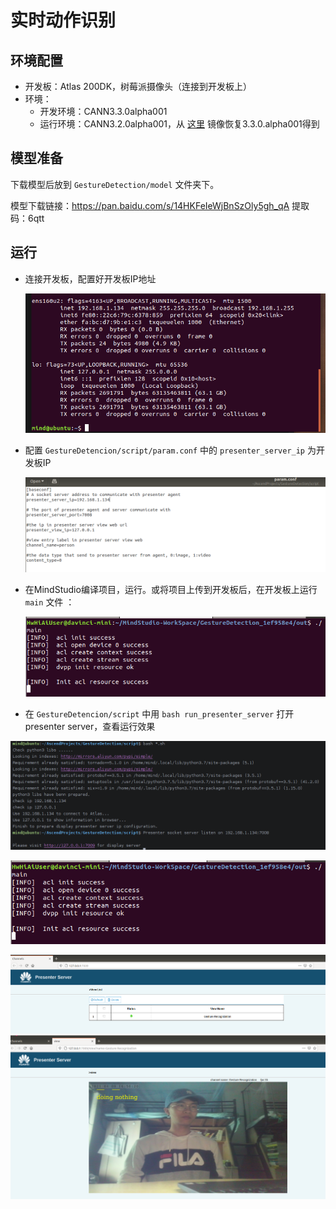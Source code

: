 # 实时动作识别

## 环境配置

- 开发板：Atlas 200DK，树莓派摄像头（连接到开发板上）
- 环境：
  - 开发环境：CANN3.3.0alpha001
  - 运行环境：CANN3.2.0alpha001，从 [这里](https://gitee.com/ascend/samples/wikis/Atlas200dk%E8%BF%90%E8%A1%8C%E7%8E%AF%E5%A2%83%E6%90%AD%E5%BB%BA--%E7%94%A8%E9%95%9C%E5%83%8F%E6%81%A2%E5%A4%8D%E7%9A%84%E6%96%B9%E5%BC%8F?sort_id=3706490) 镜像恢复3.3.0.alpha001得到

## 模型准备

下载模型后放到 `GestureDetection/model` 文件夹下。

模型下载链接：https://pan.baidu.com/s/14HKFeIeWjBnSzOly5gh_qA 
		提取码：6qtt 

## 运行

- 连接开发板，配置好开发板IP地址

  <img src="./figures/1.png" alt="1" style="zoom: 80%;" />

- 配置 `GestureDetencion/script/param.conf` 中的 `presenter_server_ip` 为开发板IP

  <img src="./figures/3.png" alt="3" style="zoom:80%;" />

- 在MindStudio编译项目，运行。或将项目上传到开发板后，在开发板上运行 `main` 文件 ：

  <img src="./figures/4.png" alt="4" style="zoom:80%;" />

- 在 `GestureDetencion/script` 中用 `bash run_presenter_server` 打开 presenter server，查看运行效果

<img src="./figures/2.png" alt="2" style="zoom:80%;" />

![4](./figures/4.png)

<img src="./figures/5.png" alt="6" style="zoom:80%;" />

<img src="./figures/6.png" alt="6" style="zoom:80%;" />

